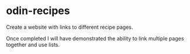 # odin-recipes
Create a website with links to different recipe pages. 

Once completed I will have demonstrated the ability to link multiple pages together and use lists. 